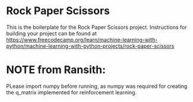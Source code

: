 # Rock Paper Scissors

This is the boilerplate for the Rock Paper Scissors project. Instructions for building your project can be found at https://www.freecodecamp.org/learn/machine-learning-with-python/machine-learning-with-python-projects/rock-paper-scissors

# NOTE from Ransith:
 PLease import numpy before running, as numpy was required for creating the q_matrix implemented for reinforcement learning.
